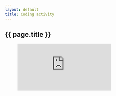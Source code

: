 ```yaml
---
layout: default
title: Coding activity
---
```


## {{ page.title }}

<figure><embed src="https://wakatime.com/share/@benerd/41c1c1a4-c59f-48ea-bfb2-fd59302cca3f.svg" /></figure>
